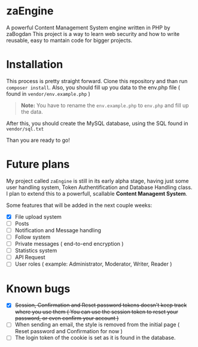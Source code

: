 # zaEngine
A powerful Content Management System engine written in PHP by zaBogdan
This project is a way to learn web security and how to write reusable, easy to mantain code for bigger projects. 

# Installation
This process is pretty straight forward. Clone this repository and than run `composer install`. Also, you should fill up you data to the env.php file ( found in `vendor/env.example.php` ) 

> **Note:** You have to rename the `env.example.php` to `env.php` and fill up the data.

After this, you should create the MySQL database, using the SQL found in `vendor/sql.txt` 

Than you are ready to go!

# Future plans

My project called `zaEngine` is still in its early alpha stage, having just some user handling system, Token Authentification and Database Handling class. I plan to extend this to a powerfull, scallable **Content Managemt System**.

Some features that will be added in the next couple weeks:
- [x] File upload system
- [ ] Posts 
- [ ] Notification and Message handling
- [ ] Follow system
- [ ] Private messages ( end-to-end encryption )
- [ ] Statistics system 
- [ ] API Request
- [ ] User roles ( example: Administrator, Moderator, Writer, Reader )

# Known bugs
- [x] ~~Session, Confirmation and Reset password tokens doesn't keep track where you use them ( You can use the session token to reset your password, or even confirm your account )~~ 
- [ ] When sending an email, the style is removed from the initial page ( Reset password and Confirmation for now )
- [ ] The login token of the cookie is set as it is found in the database. 
